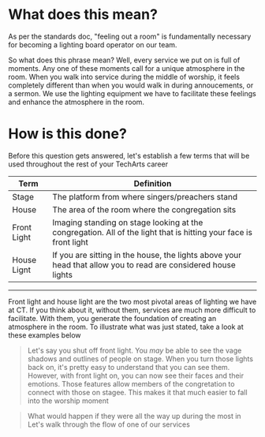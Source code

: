 <!-- TITLE: 101 - Feeling out a room -->
<!-- SUBTITLE: Here is step 1 on the journey through lights -->

# What does this mean?
As per the standards doc, "feeling out a room" is fundamentally necessary for becoming a lighting board operator on our team. 

So what does this phrase mean? Well, every service we put on is full of moments. Any one of these moments call for a unique atmosphere in the room. When you walk into service during the middle of worship, it feels completely different than when you would walk in during annoucements, or a sermon. We use the lighting equipment we have to facilitate these feelings and enhance the atmosphere in the room.

# How is this done?
Before this question gets answered, let's establish a few terms that will be used throughout the rest of your TechArts career

| Term | Definition |
| --- | --- |
| Stage | The platform from where singers/preachers stand |
| House | The area of the room where the congregation sits |
| Front Light | Imaging standing on stage looking at the congregation. All of the light that is hitting your face is front light |
| House Lignt | If you are sitting in the house, the lights above your head that allow you to read are considered house lights |

-----

Front light and house light are the two most pivotal areas of lighting we have at CT. If you think about it, without them, services are much more difficult to facilitate. With them, you generate the foundation of creating an atmosphere in the room. To illustrate what was just stated, take a look at these examples below
> Let's say you shut off front light. You _may_ be able to see the vage shadows and outlines of people on stage. When you turn those lights back on, it's pretty easy to understand that you can see them. However, with front light on, you can now see their faces and their emotions. Those features allow members of the congretation to connect with those on stagee. This makes it that much easier to fall into the worship moment

> What would happen if they were all the way up during the most in
Let's walk through the flow of one of our services